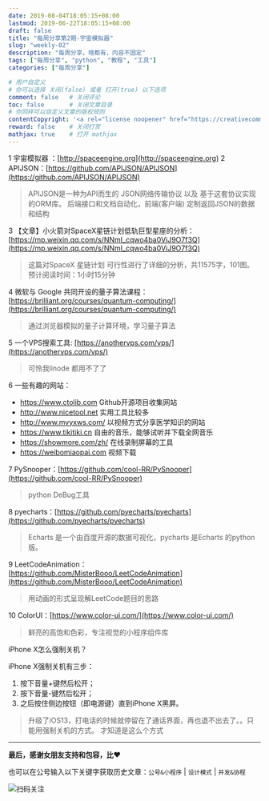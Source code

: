 ```yaml
---
date: 2019-08-04T18:05:15+08:00
lastmod: 2019-06-22T18:05:15+08:00
draft: false
title: "每周分享第2期-宇宙模拟器"
slug: "weekly-02"
description: "每周分享，啥都有，内容不固定"
tags: ["每周分享", "python", "教程", "工具"]
categories: ["每周分享"]

# 用户自定义
# 你可以选择 关闭(false) 或者 打开(true) 以下选项
comment: false   # 关闭评论
toc: false       # 关闭文章目录
# 你同样可以自定义文章的版权规则
contentCopyright: '<a rel="license noopener" href="https://creativecommons.org/licenses/by-nc-nd/4.0/" target="_blank">CC BY-NC-ND 4.0</a>'
reward: false	 # 关闭打赏
mathjax: true    # 打开 mathjax
---
```


1 宇宙模拟器 ：[http://spaceengine.org](http://spaceengine.org)
2 APIJSON：[https://github.com/APIJSON/APIJSON](https://github.com/APIJSON/APIJSON)

> APIJSON是一种为API而生的 JSON网络传输协议 以及 基于这套协议实现的ORM库。
> 后端接口和文档自动化，前端(客户端) 定制返回JSON的数据和结构

3 【文章】小火箭对SpaceX星链计划低轨巨型星座的分析：[https://mp.weixin.qq.com/s/NNmI_cqwo4ba0ViJ9O7f3Q](https://mp.weixin.qq.com/s/NNmI_cqwo4ba0ViJ9O7f3Q)
> 这篇对SpaceX 星链计划 可行性进行了详细的分析，共11575字，101图。预计阅读时间：1小时15分钟

4 微软与 Google 共同开设的量子算法课程：[https://brilliant.org/courses/quantum-computing/](https://brilliant.org/courses/quantum-computing/)

> 通过浏览器模拟的量子计算环境，学习量子算法

5 一个VPS搜索工具: [https://anothervps.com/vps/](https://anothervps.com/vps/)
> 可怜我linode 都用不了了

6 一些有趣的网站：
  * https://www.ctolib.com Github开源项目收集网站
  * http://www.nicetool.net 实用工具比较多
  * http://www.mvyxws.com/ 以视频方式分享医学知识的网站
  * https://www.tikitiki.cn 自由的音乐，能够试听并下载全网音乐
  * https://showmore.com/zh/ 在线录制屏幕的工具
  * https://weibomiaopai.com 视频下载

7 PySnooper：[https://github.com/cool-RR/PySnooper](https://github.com/cool-RR/PySnooper)
> python DeBug工具

8 pyecharts：[https://github.com/pyecharts/pyecharts](https://github.com/pyecharts/pyecharts)
> Echarts 是一个由百度开源的数据可视化，pycharts 是Echarts 的python版。

9 LeetCodeAnimation：[https://github.com/MisterBooo/LeetCodeAnimation](https://github.com/MisterBooo/LeetCodeAnimation)
> 用动画的形式呈现解LeetCode题目的思路

10 ColorUI：[https://www.color-ui.com/](https://www.color-ui.com/)
> 鲜亮的高饱和色彩，专注视觉的小程序组件库


iPhone X怎么强制关机？

iPhone X强制关机有三步：
1. 按下音量+键然后松开；
2. 按下音量-键然后松开；
3. 之后按住侧边按钮（即电源键）直到iPhone X黑屏。

> 升级了iOS13，打电话的时候就停留在了通话界面，再也退不出去了。。只能用强制关机的方式。
> 才知道是这么个方式
------


**最后，感谢女朋友支持和包容，比❤️**

也可以在公号输入以下关键字获取历史文章：`公号&小程序` | `设计模式` | `并发&协程`

![扫码关注](http://media.gusibi.mobi/zHqNew3j1brVxSoTkjOerslhnB_ZpchcOXf60lFUxiZ5YtnCHs5HrJNOP14go6Ea)
